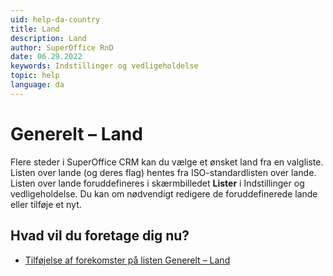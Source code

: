 ```yaml
---
uid: help-da-country
title: Land
description: Land
author: SuperOffice RnD
date: 06.29.2022
keywords: Indstillinger og vedligeholdelse
topic: help
language: da
---
```


# Generelt – Land

Flere steder i SuperOffice CRM kan du vælge et ønsket land fra en valgliste. Listen over lande (og deres flag) hentes fra ISO-standardlisten over lande. Listen over lande foruddefineres i skærmbilledet **Lister** i Indstillinger og vedligeholdelse. Du kan om nødvendigt redigere de foruddefinerede lande eller tilføje et nyt.

## Hvad vil du foretage dig nu?

* [Tilføjelse af forekomster på listen Generelt – Land][1]

<!-- Referenced links -->
[1]: add-items-to-country-list.md

<!-- Referenced images -->

